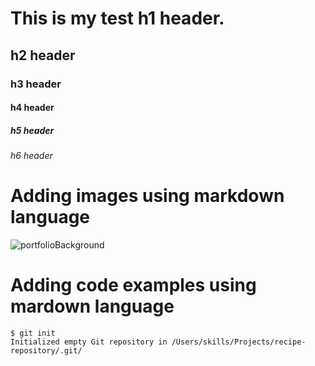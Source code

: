 # This is my test h1 header. 
## h2 header
### h3 header
#### h4 header
##### h5 header
###### h6 header

# Adding images using markdown language

![portfolioBackground](https://github.com/Exp-Communicate-Using-Markdown-Cohort-1/series-communicate-using-markdown-DevDadx64/assets/116808225/69ba6426-fc51-4e3b-b1cd-58112c533d03)

# Adding code examples using mardown language

```
$ git init
Initialized empty Git repository in /Users/skills/Projects/recipe-repository/.git/
```
